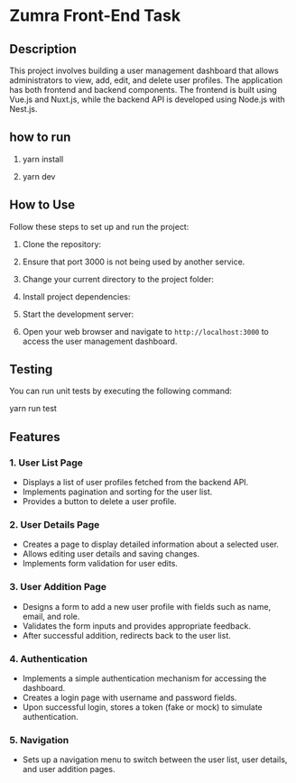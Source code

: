 # Zumra Front-End Task

## Description

This project involves building a user management dashboard that allows administrators to view, add, edit, and delete user profiles. The application has both frontend and backend components. The frontend is built using Vue.js and Nuxt.js, while the backend API is developed using Node.js with Nest.js.


## how to run 

1. yarn install 

2. yarn dev

## How to Use

Follow these steps to set up and run the project:

1. Clone the repository:

2. Ensure that port 3000 is not being used by another service.

3. Change your current directory to the project folder:

4. Install project dependencies:

5. Start the development server:

6. Open your web browser and navigate to `http://localhost:3000` to access the user management dashboard.

## Testing

You can run unit tests by executing the following command:

yarn run test


## Features

### 1. User List Page

- Displays a list of user profiles fetched from the backend API.
- Implements pagination and sorting for the user list.
- Provides a button to delete a user profile.

### 2. User Details Page

- Creates a page to display detailed information about a selected user.
- Allows editing user details and saving changes.
- Implements form validation for user edits.

### 3. User Addition Page

- Designs a form to add a new user profile with fields such as name, email, and role.
- Validates the form inputs and provides appropriate feedback.
- After successful addition, redirects back to the user list.

### 4. Authentication

- Implements a simple authentication mechanism for accessing the dashboard.
- Creates a login page with username and password fields.
- Upon successful login, stores a token (fake or mock) to simulate authentication.

### 5. Navigation

- Sets up a navigation menu to switch between the user list, user details, and user addition pages.


